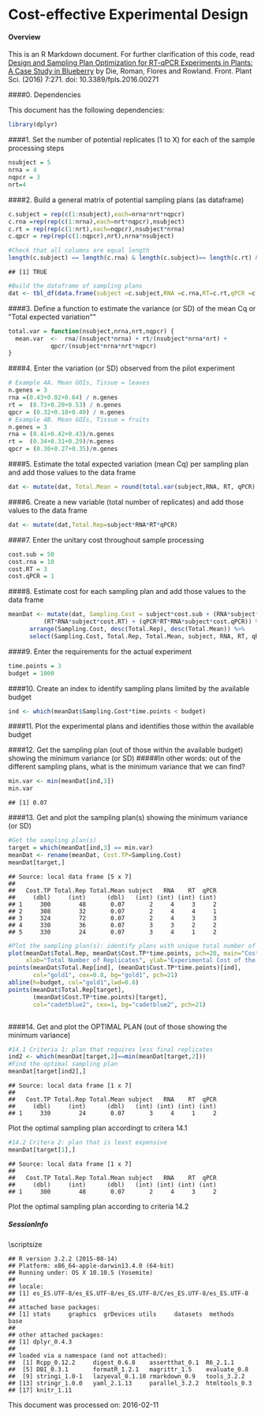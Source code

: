 # Cost-effective Experimental Design

#### Overview

This is an R Markdown document. For further clarification of this code, read [Design and Sampling Plan Optimization for RT-qPCR Experiments in Plants: A Case Study in Blueberry](http://journal.frontiersin.org/article/10.3389/fpls.2016.00271/full#) by Die, Roman, Flores and Rowland. Front. Plant Sci. (2016) 7:271. doi: 10.3389/fpls.2016.00271 

####0. Dependencies

This document has the following dependencies:

```r
library(dplyr)
```
  
  
####1. Set the number of potential replicates (1 to X) for each of the sample processing steps

```r
nsubject = 5
nrna = 4
nqpcr = 3
nrt=4
```
  
  
####2. Build a general matrix of potential sampling plans (as dataframe)

```r
c.subject = rep(c(1:nsubject),each=nrna*nrt*nqpcr)
c.rna =rep(rep(c(1:nrna),each=nrt*nqpcr),nsubject)
c.rt = rep(rep(c(1:nrt),each=nqpcr),nsubject*nrna)
c.qpcr = rep(rep(c(1:nqpcr),nrt),nrna*nsubject)

#Check that all columns are equal length 
length(c.subject) == length(c.rna) & length(c.subject)== length(c.rt) & length(c.subject)== length(c.qpcr)
```

```
## [1] TRUE
```

```r
#Build the dataframe of sampling plans
dat <- tbl_df(data.frame(subject =c.subject,RNA =c.rna,RT=c.rt,qPCR =c.qpcr))
```
  
  
####3. Define a function to estimate the variance (or SD) of the mean Cq or "Total expected variation""

```r
total.var = function(nsubject,nrna,nrt,nqpcr) {
  mean.var  <-  rna/(nsubject*nrna) + rt/(nsubject*nrna*nrt) +
            qpcr/(nsubject*nrna*nrt*nqpcr)
}
```
  
  
####4. Enter the variation (or SD) observed from the pilot experiment

```r
# Example 4A. Mean GOIs, Tissue = leaves
n.genes = 3
rna =(0.43+0.02+0.64) / n.genes
rt =  (0.73+0.28+0.53) / n.genes
qpcr = (0.32+0.18+0.49) / n.genes
# Example 4B. Mean GOIs, Tissue = fruits
n.genes = 3
rna = (0.41+0.42+0.43)/n.genes
rt =  (0.34+0.31+0.29)/n.genes
qpcr = (0.30+0.27+0.35)/n.genes
```
  
  
####5. Estimate the total expected variation (mean Cq) per sampling plan and add those values to the data frame

```r
dat <- mutate(dat, Total.Mean = round(total.var(subject,RNA, RT, qPCR),2))
```
  
  
####6. Create a new variable (total number of replicates) and add those values to the data frame

```r
dat <- mutate(dat,Total.Rep=subject*RNA*RT*qPCR)
```
  
  
####7. Enter the unitary cost throughout sample processing

```r
cost.sub = 50
cost.rna = 10
cost.RT = 3
cost.qPCR = 1
```
  
  
####8. Estimate cost for each sampling plan and add those values to the data frame

```r
meanDat <- mutate(dat, Sampling.Cost = subject*cost.sub + (RNA*subject*cost.rna) + 
          (RT*RNA*subject*cost.RT) + (qPCR*RT*RNA*subject*cost.qPCR)) %>%
      arrange(Sampling.Cost, desc(Total.Rep), desc(Total.Mean)) %>%
      select(Sampling.Cost, Total.Rep, Total.Mean, subject, RNA, RT, qPCR)
```
  
  
####9. Enter the requirements for the actual experiment

```r
time.points = 3
budget = 1000
```
  
  
####10. Create an index to identify sampling plans limited by the available budget

```r
ind <- which(meanDat$Sampling.Cost*time.points < budget)
```
  
  
####11. Plot the experimental plans and identifies those within the available budget
<img src="optimal_Plan_files/figure-html/unnamed-chunk-1-1.png" title="" alt="" style="display: block; margin: auto;" />
  
  
####12. Get the sampling plan (out of those within the available budget) showing the minimum variance (or SD)
#####In other words: out of the different sampling plans, what is the minimum variance that we can find?

```r
min.var <- min(meanDat[ind,3])
min.var
```

```
## [1] 0.07
```
  
  
####13. Get and plot the sampling plan(s) showing the minimum variance (or SD)

```r
#Get the sampling plan(s) 
target = which(meanDat[ind,3] == min.var)
meanDat <- rename(meanDat, Cost.TP=Sampling.Cost)
meanDat[target,]
```

```
## Source: local data frame [5 x 7]
## 
##   Cost.TP Total.Rep Total.Mean subject   RNA    RT  qPCR
##     (dbl)     (int)      (dbl)   (int) (int) (int) (int)
## 1     300        48       0.07       2     4     3     2
## 2     308        32       0.07       2     4     4     1
## 3     324        72       0.07       2     4     3     3
## 4     330        36       0.07       3     3     2     2
## 5     330        24       0.07       3     4     1     2
```

```r
#Plot the sampling plan(s): identify plans with unique total number of replicates
plot(meanDat$Total.Rep, meanDat$Cost.TP*time.points, pch=20, main="Cost-optimal Plan",
     xlab="Total Number of Replicates", ylab="Experimental Cost of the Sampling Plan")
points(meanDat$Total.Rep[ind], (meanDat$Cost.TP*time.points)[ind],
       col="gold1", cex=0.8, bg="gold1", pch=21) 
abline(h=budget, col="gold1",lwd=0.8)
points(meanDat$Total.Rep[target], 
       (meanDat$Cost.TP*time.points)[target], 
       col="cadetblue2", cex=1, bg="cadetblue2", pch=21) 
```

<img src="optimal_Plan_files/figure-html/unnamed-chunk-2-1.png" title="" alt="" style="display: block; margin: auto;" />
  
  
####14. Get and plot the OPTIMAL PLAN (out of those showing the minimum variance)

```r
#14.1 Criteria 1: plan that requires less final replicates
ind2 <- which(meanDat[target,2]==min(meanDat[target,2]))
#Find the optimal sampling plan
meanDat[target[ind2],]
```

```
## Source: local data frame [1 x 7]
## 
##   Cost.TP Total.Rep Total.Mean subject   RNA    RT  qPCR
##     (dbl)     (int)      (dbl)   (int) (int) (int) (int)
## 1     330        24       0.07       3     4     1     2
```
  
Plot the optimal sampling plan accordingt to critera 14.1
<img src="optimal_Plan_files/figure-html/unnamed-chunk-4-1.png" title="" alt="" style="display: block; margin: auto;" />
  

```r
#14.2 Critera 2: plan that is least expensive
meanDat[target[1],]
```

```
## Source: local data frame [1 x 7]
## 
##   Cost.TP Total.Rep Total.Mean subject   RNA    RT  qPCR
##     (dbl)     (int)      (dbl)   (int) (int) (int) (int)
## 1     300        48       0.07       2     4     3     2
```
  
Plot the optimal sampling plan according to criteria 14.2
<img src="optimal_Plan_files/figure-html/unnamed-chunk-6-1.png" title="" alt="" style="display: block; margin: auto;" />
  
##### SessionInfo

\scriptsize


```
## R version 3.2.2 (2015-08-14)
## Platform: x86_64-apple-darwin13.4.0 (64-bit)
## Running under: OS X 10.10.5 (Yosemite)
## 
## locale:
## [1] es_ES.UTF-8/es_ES.UTF-8/es_ES.UTF-8/C/es_ES.UTF-8/es_ES.UTF-8
## 
## attached base packages:
## [1] stats     graphics  grDevices utils     datasets  methods   base     
## 
## other attached packages:
## [1] dplyr_0.4.3
## 
## loaded via a namespace (and not attached):
##  [1] Rcpp_0.12.2     digest_0.6.8    assertthat_0.1  R6_2.1.1       
##  [5] DBI_0.3.1       formatR_1.2.1   magrittr_1.5    evaluate_0.8   
##  [9] stringi_1.0-1   lazyeval_0.1.10 rmarkdown_0.9   tools_3.2.2    
## [13] stringr_1.0.0   yaml_2.1.13     parallel_3.2.2  htmltools_0.3  
## [17] knitr_1.11
```

This document was processed on: 2016-02-11
